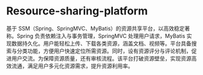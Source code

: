 # Resource-sharing-platform
基于 SSM（Spring、SpringMVC、MyBatis）的资源共享平台，以高效稳定著称。Spring 负责依赖注入与事务管理，SpringMVC 处理用户请求，MyBatis 实现数据持久化。用户能轻松上传、下载各类资源，涵盖文档、视频等。平台具备搜索与分类功能，方便用户快速定位所需资源。同时，设有资源评分与评论机制，促进用户交流。为保障资源质量，还有审核流程。该平台打破资源壁垒，实现资源高效流通，满足用户多元化资源需求，提升资源利用率。 
